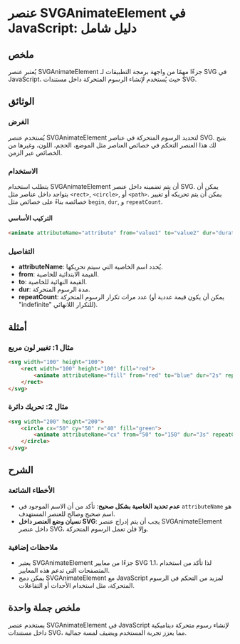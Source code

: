<!--
Meta Description: # عنصر SVGAnimateElement في JavaScript: دليل شامل ## ملخص يُعتبر عنصر SVGAnimateElement جزءًا مهمًا من واجهة برمجة التطبيقات لـ SVG في JavaScript، حيث...
Meta Keywords: svg, svganimateelement, عنصر, الرسوم, المتحركة
-->

# عنصر SVGAnimateElement في JavaScript: دليل شامل

## ملخص
يُعتبر عنصر SVGAnimateElement جزءًا مهمًا من واجهة برمجة التطبيقات لـ SVG في JavaScript، حيث يُستخدم لإنشاء الرسوم المتحركة داخل مستندات SVG.

## الوثائق
### الغرض
يُستخدم عنصر SVGAnimateElement لتحديد الرسوم المتحركة في عناصر SVG. يتيح لك هذا العنصر التحكم في خصائص العناصر مثل الموضع، الحجم، اللون، وغيرها من الخصائص عبر الزمن.

### الاستخدام
يتطلب استخدام SVGAnimateElement أن يتم تضمينه داخل عنصر SVG. يمكن أن يتواجد داخل عناصر مثل `<rect>`, `<circle>`, أو `<path>`. يمكن أن يتم تحريكه أو تغيير خصائصه بناءً على خصائص مثل `begin`, `dur`, و `repeatCount`.

#### التركيب الأساسي
```html
<animate attributeName="attribute" from="value1" to="value2" dur="duration" repeatCount="value" />
```

### التفاصيل
- **attributeName**: يُحدد اسم الخاصية التي سيتم تحريكها.
- **from**: القيمة الابتدائية للخاصية.
- **to**: القيمة النهائية للخاصية.
- **dur**: مدة الرسوم المتحركة.
- **repeatCount**: عدد مرات تكرار الرسوم المتحركة (يمكن أن يكون قيمة عددية أو "indefinite" للتكرار اللانهائي).

## أمثلة
### مثال 1: تغيير لون مربع
```html
<svg width="100" height="100">
    <rect width="100" height="100" fill="red">
        <animate attributeName="fill" from="red" to="blue" dur="2s" repeatCount="indefinite" />
    </rect>
</svg>
```

### مثال 2: تحريك دائرة
```html
<svg width="200" height="200">
    <circle cx="50" cy="50" r="40" fill="green">
        <animate attributeName="cx" from="50" to="150" dur="3s" repeatCount="indefinite" />
    </circle>
</svg>
```

## الشرح
### الأخطاء الشائعة
- **عدم تحديد الخاصية بشكل صحيح**: تأكد من أن الاسم الموجود في `attributeName` هو اسم صحيح وصالح للعنصر المستهدف.
- **نسيان وضع العنصر داخل SVG**: يجب أن يتم إدراج عنصر SVGAnimateElement داخل عنصر SVG، وإلا فلن تعمل الرسوم المتحركة.

### ملاحظات إضافية
- يعتبر SVGAnimateElement جزءًا من معايير SVG 1.1، لذا تأكد من استخدام المتصفحات التي تدعم هذه المعايير.
- يمكن دمج SVGAnimateElement مع JavaScript لمزيد من التحكم في الرسوم المتحركة، مثل استخدام الأحداث أو التفاعلات.

## ملخص جملة واحدة
يستخدم عنصر SVGAnimateElement في JavaScript لإنشاء رسوم متحركة ديناميكية داخل مستندات SVG، مما يعزز تجربة المستخدم ويضيف لمسة جمالية.